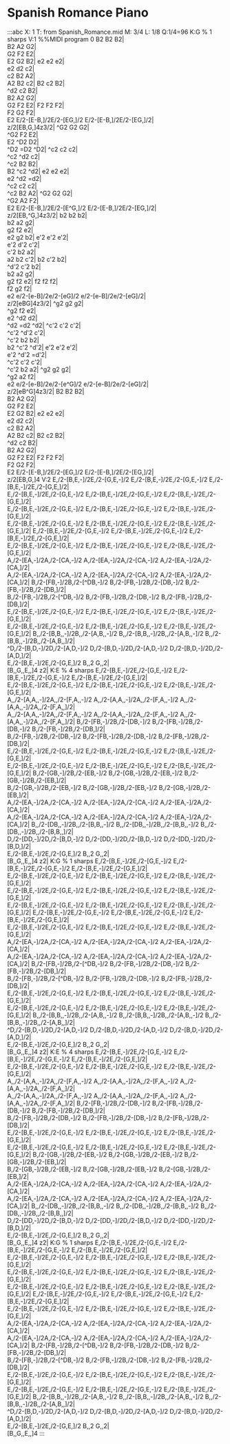 ---
---

# Spanish Romance Piano

:::abc
X: 1
T: from Spanish_Romance.mid
M: 3/4
L: 1/8
Q:1/4=96
K:G % 1 sharps
V:1
%%MIDI program 0
B2 B2 B2| \
B2 A2 G2| \
G2 F2 E2| \
E2 G2 B2|
e2 e2 e2| \
e2 d2 c2| \
c2 B2 A2| \
A2 B2 c2|
B2 c2 B2| \
^d2 c2 B2| \
B2 A2 G2| \
G2 F2 E2|
F2 F2 F2| \
F2 G2 F2| \
E2 E/2-[E-B,]/2E/2-[EG,]/2 E/2-[E-B,]/2E/2-[EG,]/2| \
z/2[EB,G,]4z3/2|
^G2 G2 G2| \
^G2 F2 E2| \
E2 ^D2 D2| \
^D2 =D2 ^D2|
^c2 c2 c2| \
^c2 ^d2 c2| \
^c2 B2 B2| \
B2 ^c2 ^d2|
e2 e2 e2| \
e2 ^d2 =d2| \
^c2 c2 c2| \
^c2 B2 A2|
^G2 G2 G2| \
^G2 A2 F2| \
E2 E/2-[E-B,]/2E/2-[E^G,]/2 E/2-[E-B,]/2E/2-[EG,]/2| \
z/2[EB,^G,]4z3/2|
b2 b2 b2| \
b2 a2 g2| \
g2 f2 e2| \
e2 g2 b2|
e'2 e'2 e'2| \
e'2 d'2 c'2| \
c'2 b2 a2| \
a2 b2 c'2|
b2 c'2 b2| \
^d'2 c'2 b2| \
b2 a2 g2| \
g2 f2 e2|
f2 f2 f2| \
f2 g2 f2| \
e2 e/2-[e-B]/2e/2-[eG]/2 e/2-[e-B]/2e/2-[eG]/2| \
z/2[eBG]4z3/2|
^g2 g2 g2| \
^g2 f2 e2| \
e2 ^d2 d2| \
^d2 =d2 ^d2|
^c'2 c'2 c'2| \
^c'2 ^d'2 c'2| \
^c'2 b2 b2| \
b2 ^c'2 ^d'2|
e'2 e'2 e'2| \
e'2 ^d'2 =d'2| \
^c'2 c'2 c'2| \
^c'2 b2 a2|
^g2 g2 g2| \
^g2 a2 f2| \
e2 e/2-[e-B]/2e/2-[e^G]/2 e/2-[e-B]/2e/2-[eG]/2| \
z/2[eB^G]4z3/2|
B2 B2 B2| \
B2 A2 G2| \
G2 F2 E2| \
E2 G2 B2|
e2 e2 e2| \
e2 d2 c2| \
c2 B2 A2| \
A2 B2 c2|
B2 c2 B2| \
^d2 c2 B2| \
B2 A2 G2| \
G2 F2 E2|
F2 F2 F2| \
F2 G2 F2| \
E2 E/2-[E-B,]/2E/2-[EG,]/2 E/2-[E-B,]/2E/2-[EG,]/2| \
z/2[EB,G,]4
V:2
E,/2-[B,E,-]/2E,/2-[G,E,-]/2 E,/2-[B,E,-]/2E,/2-[G,E,-]/2 E,/2-[B,E,-]/2E,/2-[G,E,]/2| \
E,/2-[B,E,-]/2E,/2-[G,E,-]/2 E,/2-[B,E,-]/2E,/2-[G,E,-]/2 E,/2-[B,E,-]/2E,/2-[G,E,]/2| \
E,/2-[B,E,-]/2E,/2-[G,E,-]/2 E,/2-[B,E,-]/2E,/2-[G,E,-]/2 E,/2-[B,E,-]/2E,/2-[G,E,]/2| \
E,/2-[B,E,-]/2E,/2-[G,E,-]/2 E,/2-[B,E,-]/2E,/2-[G,E,-]/2 E,/2-[B,E,-]/2E,/2-[G,E,]/2|
E,/2-[B,E,-]/2E,/2-[G,E,-]/2 E,/2-[B,E,-]/2E,/2-[G,E,-]/2 E,/2-[B,E,-]/2E,/2-[G,E,]/2| \
E,/2-[B,E,-]/2E,/2-[G,E,-]/2 E,/2-[B,E,-]/2E,/2-[G,E,-]/2 E,/2-[B,E,-]/2E,/2-[G,E,]/2| \
A,/2-[EA,-]/2A,/2-[CA,-]/2 A,/2-[EA,-]/2A,/2-[CA,-]/2 A,/2-[EA,-]/2A,/2-[CA,]/2| \
A,/2-[EA,-]/2A,/2-[CA,-]/2 A,/2-[EA,-]/2A,/2-[CA,-]/2 A,/2-[EA,-]/2A,/2-[CA,]/2|
B,/2-[FB,-]/2B,/2-[^DB,-]/2 B,/2-[FB,-]/2B,/2-[DB,-]/2 B,/2-[FB,-]/2B,/2-[DB,]/2| \
B,/2-[FB,-]/2B,/2-[^DB,-]/2 B,/2-[FB,-]/2B,/2-[DB,-]/2 B,/2-[FB,-]/2B,/2-[DB,]/2| \
E,/2-[B,E,-]/2E,/2-[G,E,-]/2 E,/2-[B,E,-]/2E,/2-[G,E,-]/2 E,/2-[B,E,-]/2E,/2-[G,E,]/2| \
E,/2-[B,E,-]/2E,/2-[G,E,-]/2 E,/2-[B,E,-]/2E,/2-[G,E,-]/2 E,/2-[B,E,-]/2E,/2-[G,E,]/2|
B,,/2-[B,B,,-]/2B,,/2-[A,B,,-]/2 B,,/2-[B,B,,-]/2B,,/2-[A,B,,-]/2 B,,/2-[B,B,,-]/2B,,/2-[A,B,,]/2| \
^D,/2-[B,D,-]/2D,/2-[A,D,-]/2 D,/2-[B,D,-]/2D,/2-[A,D,-]/2 D,/2-[B,D,-]/2D,/2-[A,D,]/2| \
E,/2-[B,E,-]/2E,/2-[G,E,]/2 B,,2 G,,2| \
[B,,G,,E,,]4 z2|
K:E % 4 sharps
E,/2-[B,E,-]/2E,/2-[G,E,-]/2 E,/2-[B,E,-]/2E,/2-[G,E,-]/2 E,/2-[B,E,-]/2E,/2-[G,E,]/2| \
E,/2-[B,E,-]/2E,/2-[G,E,-]/2 E,/2-[B,E,-]/2E,/2-[G,E,-]/2 E,/2-[B,E,-]/2E,/2-[G,E,]/2| \
A,,/2-[A,A,,-]/2A,,/2-[F,A,,-]/2 A,,/2-[A,A,,-]/2A,,/2-[F,A,,-]/2 A,,/2-[A,A,,-]/2A,,/2-[F,A,,]/2| \
A,,/2-[A,A,,-]/2A,,/2-[F,A,,-]/2 A,,/2-[A,A,,-]/2A,,/2-[F,A,,-]/2 A,,/2-[A,A,,-]/2A,,/2-[F,A,,]/2|
B,/2-[FB,-]/2B,/2-[DB,-]/2 B,/2-[FB,-]/2B,/2-[DB,-]/2 B,/2-[FB,-]/2B,/2-[DB,]/2| \
B,/2-[FB,-]/2B,/2-[DB,-]/2 B,/2-[FB,-]/2B,/2-[DB,-]/2 B,/2-[FB,-]/2B,/2-[DB,]/2| \
E,/2-[B,E,-]/2E,/2-[G,E,-]/2 E,/2-[B,E,-]/2E,/2-[G,E,-]/2 E,/2-[B,E,-]/2E,/2-[G,E,]/2| \
E,/2-[B,E,-]/2E,/2-[G,E,-]/2 E,/2-[B,E,-]/2E,/2-[G,E,-]/2 E,/2-[B,E,-]/2E,/2-[G,E,]/2|
B,/2-[GB,-]/2B,/2-[EB,-]/2 B,/2-[GB,-]/2B,/2-[EB,-]/2 B,/2-[GB,-]/2B,/2-[EB,]/2| \
B,/2-[GB,-]/2B,/2-[EB,-]/2 B,/2-[GB,-]/2B,/2-[EB,-]/2 B,/2-[GB,-]/2B,/2-[EB,]/2| \
A,/2-[EA,-]/2A,/2-[CA,-]/2 A,/2-[EA,-]/2A,/2-[CA,-]/2 A,/2-[EA,-]/2A,/2-[CA,]/2| \
A,/2-[EA,-]/2A,/2-[CA,-]/2 A,/2-[EA,-]/2A,/2-[CA,-]/2 A,/2-[EA,-]/2A,/2-[CA,]/2|
B,,/2-[DB,,-]/2B,,/2-[B,B,,-]/2 B,,/2-[DB,,-]/2B,,/2-[B,B,,-]/2 B,,/2-[DB,,-]/2B,,/2-[B,B,,]/2| \
D,/2-[DD,-]/2D,/2-[B,D,-]/2 D,/2-[DD,-]/2D,/2-[B,D,-]/2 D,/2-[DD,-]/2D,/2-[B,D,]/2| \
E,/2-[B,E,-]/2E,/2-[G,E,]/2 B,,2 G,,2| \
[B,,G,,E,,]4 z2|
K:G % 1 sharps
E,/2-[B,E,-]/2E,/2-[G,E,-]/2 E,/2-[B,E,-]/2E,/2-[G,E,-]/2 E,/2-[B,E,-]/2E,/2-[G,E,]/2| \
E,/2-[B,E,-]/2E,/2-[G,E,-]/2 E,/2-[B,E,-]/2E,/2-[G,E,-]/2 E,/2-[B,E,-]/2E,/2-[G,E,]/2| \
E,/2-[B,E,-]/2E,/2-[G,E,-]/2 E,/2-[B,E,-]/2E,/2-[G,E,-]/2 E,/2-[B,E,-]/2E,/2-[G,E,]/2| \
E,/2-[B,E,-]/2E,/2-[G,E,-]/2 E,/2-[B,E,-]/2E,/2-[G,E,-]/2 E,/2-[B,E,-]/2E,/2-[G,E,]/2|
E,/2-[B,E,-]/2E,/2-[G,E,-]/2 E,/2-[B,E,-]/2E,/2-[G,E,-]/2 E,/2-[B,E,-]/2E,/2-[G,E,]/2| \
E,/2-[B,E,-]/2E,/2-[G,E,-]/2 E,/2-[B,E,-]/2E,/2-[G,E,-]/2 E,/2-[B,E,-]/2E,/2-[G,E,]/2| \
A,/2-[EA,-]/2A,/2-[CA,-]/2 A,/2-[EA,-]/2A,/2-[CA,-]/2 A,/2-[EA,-]/2A,/2-[CA,]/2| \
A,/2-[EA,-]/2A,/2-[CA,-]/2 A,/2-[EA,-]/2A,/2-[CA,-]/2 A,/2-[EA,-]/2A,/2-[CA,]/2|
B,/2-[FB,-]/2B,/2-[^DB,-]/2 B,/2-[FB,-]/2B,/2-[DB,-]/2 B,/2-[FB,-]/2B,/2-[DB,]/2| \
B,/2-[FB,-]/2B,/2-[^DB,-]/2 B,/2-[FB,-]/2B,/2-[DB,-]/2 B,/2-[FB,-]/2B,/2-[DB,]/2| \
E,/2-[B,E,-]/2E,/2-[G,E,-]/2 E,/2-[B,E,-]/2E,/2-[G,E,-]/2 E,/2-[B,E,-]/2E,/2-[G,E,]/2| \
E,/2-[B,E,-]/2E,/2-[G,E,-]/2 E,/2-[B,E,-]/2E,/2-[G,E,-]/2 E,/2-[B,E,-]/2E,/2-[G,E,]/2|
B,,/2-[B,B,,-]/2B,,/2-[A,B,,-]/2 B,,/2-[B,B,,-]/2B,,/2-[A,B,,-]/2 B,,/2-[B,B,,-]/2B,,/2-[A,B,,]/2| \
^D,/2-[B,D,-]/2D,/2-[A,D,-]/2 D,/2-[B,D,-]/2D,/2-[A,D,-]/2 D,/2-[B,D,-]/2D,/2-[A,D,]/2| \
E,/2-[B,E,-]/2E,/2-[G,E,]/2 B,,2 G,,2| \
[B,,G,,E,,]4 z2|
K:E % 4 sharps
E,/2-[B,E,-]/2E,/2-[G,E,-]/2 E,/2-[B,E,-]/2E,/2-[G,E,-]/2 E,/2-[B,E,-]/2E,/2-[G,E,]/2| \
E,/2-[B,E,-]/2E,/2-[G,E,-]/2 E,/2-[B,E,-]/2E,/2-[G,E,-]/2 E,/2-[B,E,-]/2E,/2-[G,E,]/2| \
A,,/2-[A,A,,-]/2A,,/2-[F,A,,-]/2 A,,/2-[A,A,,-]/2A,,/2-[F,A,,-]/2 A,,/2-[A,A,,-]/2A,,/2-[F,A,,]/2| \
A,,/2-[A,A,,-]/2A,,/2-[F,A,,-]/2 A,,/2-[A,A,,-]/2A,,/2-[F,A,,-]/2 A,,/2-[A,A,,-]/2A,,/2-[F,A,,]/2|
B,/2-[FB,-]/2B,/2-[DB,-]/2 B,/2-[FB,-]/2B,/2-[DB,-]/2 B,/2-[FB,-]/2B,/2-[DB,]/2| \
B,/2-[FB,-]/2B,/2-[DB,-]/2 B,/2-[FB,-]/2B,/2-[DB,-]/2 B,/2-[FB,-]/2B,/2-[DB,]/2| \
E,/2-[B,E,-]/2E,/2-[G,E,-]/2 E,/2-[B,E,-]/2E,/2-[G,E,-]/2 E,/2-[B,E,-]/2E,/2-[G,E,]/2| \
E,/2-[B,E,-]/2E,/2-[G,E,-]/2 E,/2-[B,E,-]/2E,/2-[G,E,-]/2 E,/2-[B,E,-]/2E,/2-[G,E,]/2|
B,/2-[GB,-]/2B,/2-[EB,-]/2 B,/2-[GB,-]/2B,/2-[EB,-]/2 B,/2-[GB,-]/2B,/2-[EB,]/2| \
B,/2-[GB,-]/2B,/2-[EB,-]/2 B,/2-[GB,-]/2B,/2-[EB,-]/2 B,/2-[GB,-]/2B,/2-[EB,]/2| \
A,/2-[EA,-]/2A,/2-[CA,-]/2 A,/2-[EA,-]/2A,/2-[CA,-]/2 A,/2-[EA,-]/2A,/2-[CA,]/2| \
A,/2-[EA,-]/2A,/2-[CA,-]/2 A,/2-[EA,-]/2A,/2-[CA,-]/2 A,/2-[EA,-]/2A,/2-[CA,]/2|
B,,/2-[DB,,-]/2B,,/2-[B,B,,-]/2 B,,/2-[DB,,-]/2B,,/2-[B,B,,-]/2 B,,/2-[DB,,-]/2B,,/2-[B,B,,]/2| \
D,/2-[DD,-]/2D,/2-[B,D,-]/2 D,/2-[DD,-]/2D,/2-[B,D,-]/2 D,/2-[DD,-]/2D,/2-[B,D,]/2| \
E,/2-[B,E,-]/2E,/2-[G,E,]/2 B,,2 G,,2| \
[B,,G,,E,,]4 z2|
K:G % 1 sharps
E,/2-[B,E,-]/2E,/2-[G,E,-]/2 E,/2-[B,E,-]/2E,/2-[G,E,-]/2 E,/2-[B,E,-]/2E,/2-[G,E,]/2| \
E,/2-[B,E,-]/2E,/2-[G,E,-]/2 E,/2-[B,E,-]/2E,/2-[G,E,-]/2 E,/2-[B,E,-]/2E,/2-[G,E,]/2| \
E,/2-[B,E,-]/2E,/2-[G,E,-]/2 E,/2-[B,E,-]/2E,/2-[G,E,-]/2 E,/2-[B,E,-]/2E,/2-[G,E,]/2| \
E,/2-[B,E,-]/2E,/2-[G,E,-]/2 E,/2-[B,E,-]/2E,/2-[G,E,-]/2 E,/2-[B,E,-]/2E,/2-[G,E,]/2|
E,/2-[B,E,-]/2E,/2-[G,E,-]/2 E,/2-[B,E,-]/2E,/2-[G,E,-]/2 E,/2-[B,E,-]/2E,/2-[G,E,]/2| \
E,/2-[B,E,-]/2E,/2-[G,E,-]/2 E,/2-[B,E,-]/2E,/2-[G,E,-]/2 E,/2-[B,E,-]/2E,/2-[G,E,]/2| \
A,/2-[EA,-]/2A,/2-[CA,-]/2 A,/2-[EA,-]/2A,/2-[CA,-]/2 A,/2-[EA,-]/2A,/2-[CA,]/2| \
A,/2-[EA,-]/2A,/2-[CA,-]/2 A,/2-[EA,-]/2A,/2-[CA,-]/2 A,/2-[EA,-]/2A,/2-[CA,]/2|
B,/2-[FB,-]/2B,/2-[^DB,-]/2 B,/2-[FB,-]/2B,/2-[DB,-]/2 B,/2-[FB,-]/2B,/2-[DB,]/2| \
B,/2-[FB,-]/2B,/2-[^DB,-]/2 B,/2-[FB,-]/2B,/2-[DB,-]/2 B,/2-[FB,-]/2B,/2-[DB,]/2| \
E,/2-[B,E,-]/2E,/2-[G,E,-]/2 E,/2-[B,E,-]/2E,/2-[G,E,-]/2 E,/2-[B,E,-]/2E,/2-[G,E,]/2| \
E,/2-[B,E,-]/2E,/2-[G,E,-]/2 E,/2-[B,E,-]/2E,/2-[G,E,-]/2 E,/2-[B,E,-]/2E,/2-[G,E,]/2|
B,,/2-[B,B,,-]/2B,,/2-[A,B,,-]/2 B,,/2-[B,B,,-]/2B,,/2-[A,B,,-]/2 B,,/2-[B,B,,-]/2B,,/2-[A,B,,]/2| \
^D,/2-[B,D,-]/2D,/2-[A,D,-]/2 D,/2-[B,D,-]/2D,/2-[A,D,-]/2 D,/2-[B,D,-]/2D,/2-[A,D,]/2| \
E,/2-[B,E,-]/2E,/2-[G,E,]/2 B,,2 G,,2| \
[B,,G,,E,,]4 
:::
